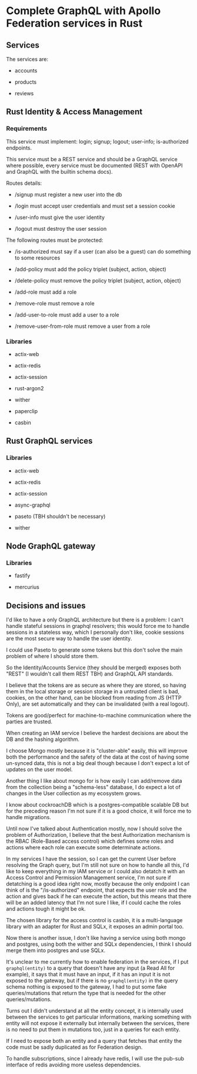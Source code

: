 # Complete GraphQL with Apollo Federation services in Rust

## Services

The services are:

* accounts

* products

* reviews

## Rust Identity & Access Management

### Requirements

This service must implement: login; signup; logout; user-info; is-authorized endpoints.

This service must be a REST service and should be a GraphQL service where possible, every service must be documented (REST with OpenAPI and GraphQL with the builtin schema docs).

Routes details:

* /signup must register a new user into the db

* /login must accept user credentials and must set a session cookie

* /user-info must give the user identity

* /logout must destroy the user session

The following routes must be protected:

* /is-authorized must say if a user (can also be a guest) can do something to some resources

* /add-policy must add the policy triplet (subject, action, object)

* /delete-policy must remove the policy triplet (subject, action, object)

* /add-role must add a role

* /remove-role must remove a role

* /add-user-to-role must add a user to a role

* /remove-user-from-role must remove a user from a role

### Libraries

* actix-web

* actix-redis

* actix-session

* rust-argon2

* wither

* paperclip

* casbin

## Rust GraphQL services

### Libraries

* actix-web

* actix-redis

* actix-session

* async-graphql

* paseto (TBH shouldn't be necessary)

* wither

## Node GraphQL gateway

### Libraries

* fastify

* mercurius 

## Decisions and issues

I'd like to have a only GraphQL architecture but there is a problem: I can't handle stateful sessions in graphql resolvers; this would force me to handle sessions in a stateless way, which I personally don't like, cookie sessions are the most secure way to handle the user identity.

I could use Paseto to generate some tokens but this don't solve the main problem of where I should store them.

So the Identity/Accounts Service (they should be merged) exposes both "REST" (I wouldn't call them REST TBH) and GraphQL API standards.

I believe that the tokens are as secure as where they are stored, so having them in the local storage or session storage in a untrusted client is bad, cookies, on the other hand, can be blocked from reading from JS (HTTP Only), are set automatically and they can be invalidated (with a real logout).

Tokens are good/perfect for machine-to-machine communication where the parties are trusted.

When creating an IAM service I believe the hardest decisions are about the DB and the hashing algorithm.

I choose Mongo mostly because it is "cluster-able" easily, this will improve both the performance and the safety of the data at the cost of having some un-synced data, this is not a big deal though because I don't expect a lot of updates on the user model.

Another thing I like about mongo for is how easily I can add/remove data from the collection being a "schema-less" database, I do expect a lot of changes in the User collection as my ecosystem grows.

I know about cockroachDB which is a postgres-compatible scalable DB but for the preceding reason I'm not sure if it is a good choice, it will force me to handle migrations.

Until now I've talked about Authentication mostly, now I should solve the problem of Authorization, I believe that the best Authorization mechanism is the RBAC (Role-Based access control) which defines some roles and actions where each role can execute some determinate actions. 

In my services I have the session, so I can get the current User before resolving the Graph query, but I'm still not sure on how to handle all this, I'd like to keep everything in my IAM service or I could also detatch it with an Access Control and Permission Management service, I'm not sure if detatching is a good idea right now, mostly because the only endpoint I can think of is the "/is-authorized" endpoint, that expects the user role and the action and gives back if he can execute the action, but this means that there will be an added latency that I'm not sure I like, if I could cache the roles and actions tough it might be ok.

The chosen library for the access control is casbin, it is a multi-language library with an adapter for Rust and SQLx, it exposes an admin portal too.

Now there is another issue, I don't like having a service using both mongo and postgres, using both the wither and SQLx dependencies, I think I should merge them into postgres and use SQLx.

It's unclear to me currently how to enable federation in the services, if I put `graphql(entity)` to a query that doesn't have any input (a Read All for example), it says that it must have an input, if it has an input it is not exposed to the gateway, but if there is no `graphql(entity)` in the query schema nothing is exposed to the gateway, I had to put some fake queries/mutations that return the type that is needed for the other queries/mutations.

Turns out I didn't understand at all the entity concept, it is internally used between the services to get particular informations, marking something with entity will not expose it externally but internally between the services, there is no need to put them in mutations too, just in a queries for each entity.

If I need to expose both an entity and a query that fetches that entity the code must be sadly duplicated as for Federation design.

To handle subscriptions, since I already have redis, I will use the pub-sub interface of redis avoiding more useless dependencies.
